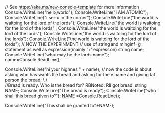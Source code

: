 // See https://aka.ms/new-console-template for more information
Console.WriteLine("hello,world");
Console.WriteLine("i AM ATOMIC");
Console.WriteLine("i see u in the corner");
Console.WriteLine("the world is waitoing for the lord of the lords"); Console.WriteLine("the world is waitoing for the lord of the lords");
Console.WriteLine("the world is waitoing for the lord of the lords");
Console.WriteLine("the world is waitoing for the lord of the lords");
Console.WriteLine("the world is waitoing for the lord of the lords");
// NOW THE EXPERINMENT // use of  string and  minginf=g statement as well as expression(mainly '+' expression)
string name;
Console.WriteLine("what may be the lords name");
name=Console.ReadLine();

Console.WriteLine("hi  your highnes " + name);
// now the code is about asking who has wants the bread and asking for there name and giving tat person the bread;
\  \  
//Bread is ready. Who is the bread for? RBNoted: RB got bread. 
string NAME;
Console.WriteLine("The bread is ready");
Console.WriteLine("who shall this bread given to?");
NAME =Console.ReadLine();

Console.WriteLine("This shall be granted to"+NAME);
